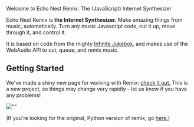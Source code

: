 Welcome to Echo Nest Remix: The (JavaScript) Internet Synthesizer

Echo Nest Remix is **the Internet Synthesizer.** 
Make amazing things from music, automatically.  Turn any music Javascript code, cut it up, move through it, and control it.

It is based on code from the mighty [Infinite Jukebox](http://www.infinitejuke.com/ ""), 
and makes use of the WebAudio API to cut, queue, and remix music.

## Getting Started
We've made a shiny new page for working with Remix: [check it out.](http://echonest.github.com/remix/javascript.html) 
This is a new project, so things may change very rapidly - let us know if you have any problems!

![""](https://a248.e.akamai.net/camo.github.com/c7a3810cd59b15375246e5468b46cdecd18edbb9/687474703a2f2f692e696d6775722e636f6d2f57574c596f2e676966 "Head-nodding-cat.js")

(If you're looking for the original, Python version of remix, go [here.](https://github.com/echonest/remix))
